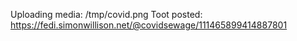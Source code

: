 Uploading media: /tmp/covid.png
Toot posted: https://fedi.simonwillison.net/@covidsewage/111465899414887801
